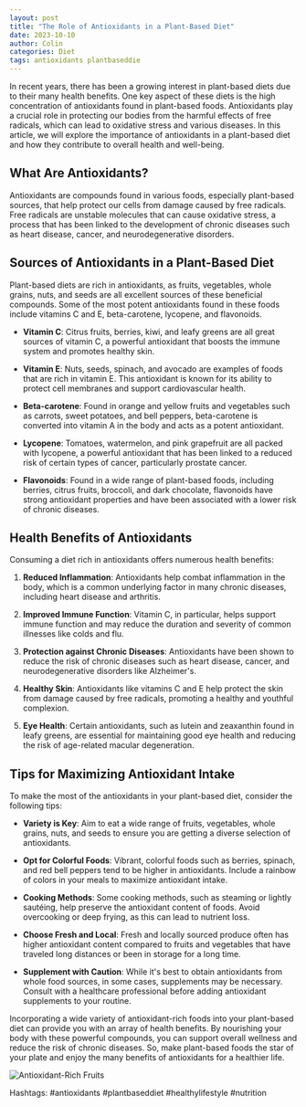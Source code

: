 ```yaml
---
layout: post
title: "The Role of Antioxidants in a Plant-Based Diet"
date: 2023-10-10
author: Colin
categories: Diet
tags: antioxidants plantbaseddie
---
```


In recent years, there has been a growing interest in plant-based diets due to their many health benefits. One key aspect of these diets is the high concentration of antioxidants found in plant-based foods. Antioxidants play a crucial role in protecting our bodies from the harmful effects of free radicals, which can lead to oxidative stress and various diseases. In this article, we will explore the importance of antioxidants in a plant-based diet and how they contribute to overall health and well-being.

## What Are Antioxidants?

Antioxidants are compounds found in various foods, especially plant-based sources, that help protect our cells from damage caused by free radicals. Free radicals are unstable molecules that can cause oxidative stress, a process that has been linked to the development of chronic diseases such as heart disease, cancer, and neurodegenerative disorders.

## Sources of Antioxidants in a Plant-Based Diet

Plant-based diets are rich in antioxidants, as fruits, vegetables, whole grains, nuts, and seeds are all excellent sources of these beneficial compounds. Some of the most potent antioxidants found in these foods include vitamins C and E, beta-carotene, lycopene, and flavonoids.

- **Vitamin C**: Citrus fruits, berries, kiwi, and leafy greens are all great sources of vitamin C, a powerful antioxidant that boosts the immune system and promotes healthy skin.

- **Vitamin E**: Nuts, seeds, spinach, and avocado are examples of foods that are rich in vitamin E. This antioxidant is known for its ability to protect cell membranes and support cardiovascular health.

- **Beta-carotene**: Found in orange and yellow fruits and vegetables such as carrots, sweet potatoes, and bell peppers, beta-carotene is converted into vitamin A in the body and acts as a potent antioxidant.

- **Lycopene**: Tomatoes, watermelon, and pink grapefruit are all packed with lycopene, a powerful antioxidant that has been linked to a reduced risk of certain types of cancer, particularly prostate cancer.

- **Flavonoids**: Found in a wide range of plant-based foods, including berries, citrus fruits, broccoli, and dark chocolate, flavonoids have strong antioxidant properties and have been associated with a lower risk of chronic diseases.

## Health Benefits of Antioxidants

Consuming a diet rich in antioxidants offers numerous health benefits:

1. **Reduced Inflammation**: Antioxidants help combat inflammation in the body, which is a common underlying factor in many chronic diseases, including heart disease and arthritis.

2. **Improved Immune Function**: Vitamin C, in particular, helps support immune function and may reduce the duration and severity of common illnesses like colds and flu.

3. **Protection against Chronic Diseases**: Antioxidants have been shown to reduce the risk of chronic diseases such as heart disease, cancer, and neurodegenerative disorders like Alzheimer's.

4. **Healthy Skin**: Antioxidants like vitamins C and E help protect the skin from damage caused by free radicals, promoting a healthy and youthful complexion.

5. **Eye Health**: Certain antioxidants, such as lutein and zeaxanthin found in leafy greens, are essential for maintaining good eye health and reducing the risk of age-related macular degeneration.

## Tips for Maximizing Antioxidant Intake

To make the most of the antioxidants in your plant-based diet, consider the following tips:

- **Variety is Key**: Aim to eat a wide range of fruits, vegetables, whole grains, nuts, and seeds to ensure you are getting a diverse selection of antioxidants.

- **Opt for Colorful Foods**: Vibrant, colorful foods such as berries, spinach, and red bell peppers tend to be higher in antioxidants. Include a rainbow of colors in your meals to maximize antioxidant intake.

- **Cooking Methods**: Some cooking methods, such as steaming or lightly sautéing, help preserve the antioxidant content of foods. Avoid overcooking or deep frying, as this can lead to nutrient loss.

- **Choose Fresh and Local**: Fresh and locally sourced produce often has higher antioxidant content compared to fruits and vegetables that have traveled long distances or been in storage for a long time.

- **Supplement with Caution**: While it's best to obtain antioxidants from whole food sources, in some cases, supplements may be necessary. Consult with a healthcare professional before adding antioxidant supplements to your routine.

Incorporating a wide variety of antioxidant-rich foods into your plant-based diet can provide you with an array of health benefits. By nourishing your body with these powerful compounds, you can support overall wellness and reduce the risk of chronic diseases. So, make plant-based foods the star of your plate and enjoy the many benefits of antioxidants for a healthier life.

![Antioxidant-Rich Fruits](https://source.unsplash.com/1600x900/?fruits,healthy)

Hashtags: #antioxidants #plantbaseddiet #healthylifestyle #nutrition